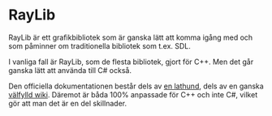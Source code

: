 # RayLib

RayLib är ett grafikbibliotek som är ganska lätt att komma igång med och som påminner om traditionella bibliotek som t.ex. SDL.

I vanliga fall är RayLib, som de flesta bibliotek, gjort för C++. Men det går ganska lätt att använda till C\# också.

Den officiella dokumentationen består dels av [en lathund](https://www.raylib.com/cheatsheet/cheatsheet.html), dels av en ganska [välfylld wiki](https://github.com/raysan5/raylib/wiki). Däremot är båda 100% anpassade för C++ och inte C\#, vilket gör att man det är en del skillnader.

